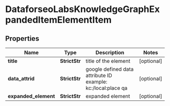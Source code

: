 # DataforseoLabsKnowledgeGraphExpandedItemElementItem


## Properties

| Name | Type | Description | Notes |
|------------ | ------------- | ------------- | -------------|
**title** | **StrictStr** | title of the element |[optional]|
**data_attrid** | **StrictStr** | google defined data attribute ID<br>example:<br>kc:/local:place qa |[optional]|
**expanded_element** | **StrictStr** | expanded element |[optional]|